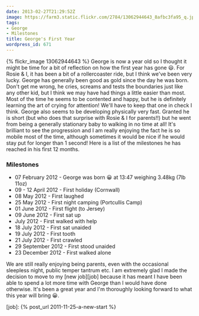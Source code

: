 ```yaml
---
date: 2013-02-27T21:29:52Z
image: https://farm3.static.flickr.com/2784/13062944643_8afbc3fa95_q.jpg
tags:
- George
- Milestones
title: George's First Year
wordpress_id: 671
---
```


{% flickr_image 13062944643 %}
George is now a year old so I thought it might be time for a bit of reflection on how the first year
has gone :smiley:. For Rosie & I, it has been a bit of a rollercoaster ride, but I think we've been
very lucky. George has generally been good as gold since the day he was born. Don't get me wrong, he
cries, screams and tests the boundaries just like any other kid, but I think we may have had things
a little easier than most. Most of the time he seems to be contented and happy, but he is definitely
learning the art of crying for attention! We'll have to keep that one in check I think. George also
seems to be developing physically very fast. Granted he is short (but who does that surprise with
Rosie & I for parents!!) but he went from being a generally stationary baby to walking in no time at
all! It's brilliant to see the progression and I am really enjoying the fact he is so mobile most of
the time, although sometimes it would be nice if he would stay put for longer than 1 second! Here is
a list of the milestones he has reached in his first 12 months.

### Milestones
	
  * 07 February 2012 - George was born :grinning: at 13:47 weighing 3.48kg (7lb 11oz)
  * 09 - 12 April 2012 - First holiday (Cornwall)
  * 08 May 2012 - First laughed
  * 25 May 2012 - First night camping (Portcullis Camp)
  * 01 June 2012 - First flight (to Jersey)
  * 09 June 2012 - First sat up
  * July 2012 - First walked with help
  * 18 July 2012 - First sat unaided
  * 19 July 2012 - First tooth
  * 21 July 2012 - First crawled
  * 29 September 2012 - First stood unaided
  * 23 December 2012 - First walked alone

We are still really enjoying being parents, even with the occasional sleepless night, public temper
tantrum etc. I am extremely glad I made the decision to move to my [new job][job] because it has
meant I have been able to spend a lot more time with George than I would have done otherwise. It's
been a great year and I'm thoroughly looking forward to what this year will bring :grinning:.

[job]: {% post_url 2011-11-25-a-new-start %}